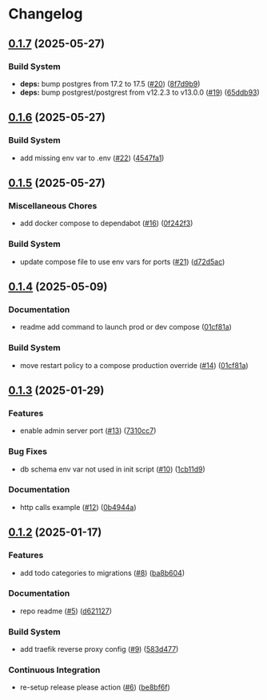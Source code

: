 # Changelog

## [0.1.7](https://github.com/jobtrek/toudou/compare/v0.1.6...v0.1.7) (2025-05-27)


### Build System

* **deps:** bump postgres from 17.2 to 17.5 ([#20](https://github.com/jobtrek/toudou/issues/20)) ([8f7d9b9](https://github.com/jobtrek/toudou/commit/8f7d9b9a089b388e3085bda79cac9d5a477919f6))
* **deps:** bump postgrest/postgrest from v12.2.3 to v13.0.0 ([#19](https://github.com/jobtrek/toudou/issues/19)) ([65ddb93](https://github.com/jobtrek/toudou/commit/65ddb9365fdc2dfd74dde573ece0e82b9314d5d7))

## [0.1.6](https://github.com/jobtrek/toudou/compare/v0.1.5...v0.1.6) (2025-05-27)


### Build System

* add missing env var to .env ([#22](https://github.com/jobtrek/toudou/issues/22)) ([4547fa1](https://github.com/jobtrek/toudou/commit/4547fa19380ea61ead65c2a05459fc2db86a5479))

## [0.1.5](https://github.com/jobtrek/toudou/compare/v0.1.4...v0.1.5) (2025-05-27)


### Miscellaneous Chores

* add docker compose to dependabot ([#16](https://github.com/jobtrek/toudou/issues/16)) ([0f242f3](https://github.com/jobtrek/toudou/commit/0f242f3d497821340f5db7aa348e58c2e6693bbc))


### Build System

* update compose file to use env vars for ports ([#21](https://github.com/jobtrek/toudou/issues/21)) ([d72d5ac](https://github.com/jobtrek/toudou/commit/d72d5ac71a1a0be3b19a0e28c3a357d46c7d0ec5))

## [0.1.4](https://github.com/jobtrek/toudou/compare/v0.1.3...v0.1.4) (2025-05-09)


### Documentation

* readme add command to launch prod or dev compose ([01cf81a](https://github.com/jobtrek/toudou/commit/01cf81a7c1b55fb106b4d93508536b7db33f6a8d))


### Build System

* move restart policy to a compose production override ([#14](https://github.com/jobtrek/toudou/issues/14)) ([01cf81a](https://github.com/jobtrek/toudou/commit/01cf81a7c1b55fb106b4d93508536b7db33f6a8d))

## [0.1.3](https://github.com/jobtrek/toudou/compare/v0.1.2...v0.1.3) (2025-01-29)


### Features

* enable admin server port ([#13](https://github.com/jobtrek/toudou/issues/13)) ([7310cc7](https://github.com/jobtrek/toudou/commit/7310cc7609416d8c639d97ec802b8db4170732c9))


### Bug Fixes

* db schema env var not used in init script ([#10](https://github.com/jobtrek/toudou/issues/10)) ([1cb11d9](https://github.com/jobtrek/toudou/commit/1cb11d98e78e392ee6032d3fa028d3ed5a75a722))


### Documentation

* http calls example ([#12](https://github.com/jobtrek/toudou/issues/12)) ([0b4944a](https://github.com/jobtrek/toudou/commit/0b4944af1a9a5f4155efaba30f40bf66184030f7))

## [0.1.2](https://github.com/jobtrek/toudou/compare/v0.1.1...v0.1.2) (2025-01-17)


### Features

* add todo categories to migrations ([#8](https://github.com/jobtrek/toudou/issues/8)) ([ba8b604](https://github.com/jobtrek/toudou/commit/ba8b60497e25b59a935c6dcad792d385211acf32))


### Documentation

* repo readme ([#5](https://github.com/jobtrek/toudou/issues/5)) ([d621127](https://github.com/jobtrek/toudou/commit/d6211273c63ccbffd3df703f582262c488b16d97))


### Build System

* add traefik reverse proxy config ([#9](https://github.com/jobtrek/toudou/issues/9)) ([583d477](https://github.com/jobtrek/toudou/commit/583d477333245be527b3576d27c7fb301fe9589c))


### Continuous Integration

* re-setup release please action ([#6](https://github.com/jobtrek/toudou/issues/6)) ([be8bf6f](https://github.com/jobtrek/toudou/commit/be8bf6f75690eb170c8645a2ec0b741f80e3a5f8))
